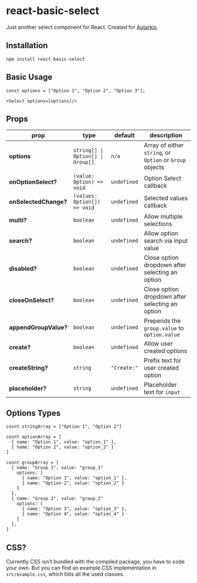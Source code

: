 # react-basic-select

Just another select component for React. Created for [Autarkis](https://github.com/yigitlevent/autarkis).

## Installation

`npm install react-basic-select`

## Basic Usage

```
const options = ["Option 1", "Option 2", "Option 3"];

<Select	options=[options]/>
```

## Props

prop | type | default | description
--- | --- | --- | --- 
**options** | `string[] \| Option[] \| Group[]` | `n/a` | Array of either `string`, or `Option` or `Group` objects
**onOptionSelect?** | `(value: Option) => void` | `undefined` | Option Select callback
**onSelectedChange?** | `(values: Option[]) => void` | `undefined` | Selected values callback
**multi?** | `boolean` | `undefined` | Allow multiple selections
**search?** | `boolean` | `undefined` | Allow option search via input value
**disabled?** | `boolean` | `undefined` | Close option dropdown after selecting an option
**closeOnSelect?** | `boolean` | `undefined` | Close option dropdown after selecting an option
**appendGroupValue?** | `boolean` | `undefined` | Prepends the `group.value` to `option.value`
**create?** | `boolean` | `undefined` | Allow user created options
**createString?** | `string` | `"Create:"` | Prefix text for user created option
**placeholder?** | `string` | `undefined` | Placeholder text for `input`

## Options Types

```
cosnt stringArray = ["Option 1", "Option 2"]
```

```
cosnt optionArray = [
  { name: "Option 1", value: "option_1" },
  { name: "Option 2", value: "option_2" }
]
```

```
cosnt groupArray = [
  { name: "Group 1", value: "group_1" 
    options: [
      { name: "Option 1", value: "option_1" },
      { name: "Option 2", value: "option_2" }
    ]
  },
  { name: "Group 2", value: "group_2" 
    options: [
      { name: "Option 3", value: "option_3" },
      { name: "Option 4", value: "option_4" }
    ]
  },
]
```

## CSS?

Currently CSS isn't bundled with the compiled package, you have to code your own. But you can find an example CSS implementation in `src/example.css`, which lists all   the used classes.
